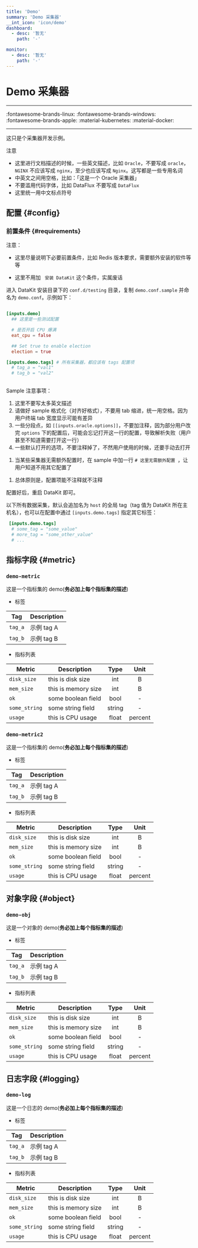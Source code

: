 ```yaml
---
title: 'Demo'
summary: 'Demo 采集器'
__int_icon: 'icon/demo'
dashboard:
  - desc: '暂无'
    path: '-'

monitor:
  - desc: '暂无'
    path: '-'
---
```


<!-- markdownlint-disable MD025 -->
# Demo 采集器
<!-- markdownlint-enable -->
---

:fontawesome-brands-linux: :fontawesome-brands-windows: :fontawesome-brands-apple: :material-kubernetes: :material-docker:

---

这只是个采集器开发示例。

注意

- 这里进行文档描述的时候，一些英文描述，比如 `Oracle`，不要写成 `oracle`，`NGINX` 不应该写成 `nginx`，至少也应该写成 `Nginx`。这写都是一些专用名词
- 中英文之间用空格，比如：「这是一个 Oracle 采集器」
- 不要滥用代码字体，比如 DataFlux 不要写成 `DataFlux`
- 这里统一用中文标点符号

## 配置 {#config}

### 前置条件 {#requirements}

注意：

- 这里尽量说明下必要前置条件，比如 Redis 版本要求，需要额外安装的软件等等
<!-- markdownlint-disable MD038 -->
- 这里不用加 ` 安装 DataKit` 这个条件，实属废话
<!-- markdownlint-enable -->

进入 DataKit 安装目录下的 `conf.d/testing` 目录，复制 `demo.conf.sample` 并命名为 `demo.conf`。示例如下：

```toml

[inputs.demo]
  ## 这里是一些测试配置

  # 是否开启 CPU 爆满
  eat_cpu = false

  ## Set true to enable election
  election = true

[inputs.demo.tags] # 所有采集器，都应该有 tags 配置项
  # tag_a = "val1"
  # tag_b = "val2"
 
```

Sample 注意事项：

1. 这里不要写太多英文描述
1. 请做好 sample 格式化（对齐好格式），不要用 tab 缩进，统一用空格。因为用户终端 tab 宽度显示可能有差异
1. 一些分段点，如 `[[inputs.oracle.options]]`，不要加注释，因为部分用户改完 `options` 下的配置后，可能会忘记打开这一行的配置，导致解析失败（用户甚至不知道需要打开这一行）
1. 一些默认打开的选项，不要注释掉了，不然用户使用的时候，还要手动去打开
<!-- markdownlint-disable MD038 -->
1. 当某些采集器无需额外配置时，在 sample 中加一行 `# 这里无需额外配置 `，让用户知道不用其它配置了
<!-- markdownlint-enable -->
1. 总体原则是，配置项能不注释就不注释

配置好后，重启 DataKit 即可。

以下所有数据采集，默认会追加名为 `host` 的全局 tag（tag 值为 DataKit 所在主机名），也可以在配置中通过 `[inputs.demo.tags]` 指定其它标签：

``` toml
 [inputs.demo.tags]
  # some_tag = "some_value"
  # more_tag = "some_other_value"
  # ...
```

## 指标字段 {#metric}

<!-- markdownlint-disable MD024 -->




### `demo-metric`
这是一个指标集的 demo(**务必加上每个指标集的描述**)

- 标签


| Tag | Description |
|  ----  | --------|
|`tag_a`|示例 tag A|
|`tag_b`|示例 tag B|

- 指标列表


| Metric | Description | Type | Unit |
| ---- |---- | :---:    | :----: |
|`disk_size`|this is disk size|int|B|
|`mem_size`|this is memory size|int|B|
|`ok`|some boolean field|bool|-|
|`some_string`|some string field|string|-|
|`usage`|this is CPU usage|float|percent|






### `demo-metric2`
这是一个指标集的 demo(**务必加上每个指标集的描述**)

- 标签


| Tag | Description |
|  ----  | --------|
|`tag_a`|示例 tag A|
|`tag_b`|示例 tag B|

- 指标列表


| Metric | Description | Type | Unit |
| ---- |---- | :---:    | :----: |
|`disk_size`|this is disk size|int|B|
|`mem_size`|this is memory size|int|B|
|`ok`|some boolean field|bool|-|
|`some_string`|some string field|string|-|
|`usage`|this is CPU usage|float|percent|












## 对象字段 {#object}













### `demo-obj`

这是一个对象的 demo(**务必加上每个指标集的描述**)

- 标签


| Tag | Description |
|  ----  | --------|
|`tag_a`|示例 tag A|
|`tag_b`|示例 tag B|

- 指标列表


| Metric | Description | Type | Unit |
| ---- |---- | :---:    | :----: |
|`disk_size`|this is disk size|int|B|
|`mem_size`|this is memory size|int|B|
|`ok`|some boolean field|bool|-|
|`some_string`|some string field|string|-|
|`usage`|this is CPU usage|float|percent|








## 日志字段 {#logging}

















### `demo-log`

这是一个日志的 demo(**务必加上每个指标集的描述**)

- 标签


| Tag | Description |
|  ----  | --------|
|`tag_a`|示例 tag A|
|`tag_b`|示例 tag B|

- 指标列表


| Metric | Description | Type | Unit |
| ---- |---- | :---:    | :----: |
|`disk_size`|this is disk size|int|B|
|`mem_size`|this is memory size|int|B|
|`ok`|some boolean field|bool|-|
|`some_string`|some string field|string|-|
|`usage`|this is CPU usage|float|percent|



<!-- markdownlint-enable -->
